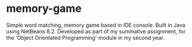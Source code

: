 # memory-game
Simple word matching, memory game based in IDE console. Built in Java using NetBeans 8.2.
Developed as part of my summative assignment, for the 'Object Orientated Programming' module in my second year.
